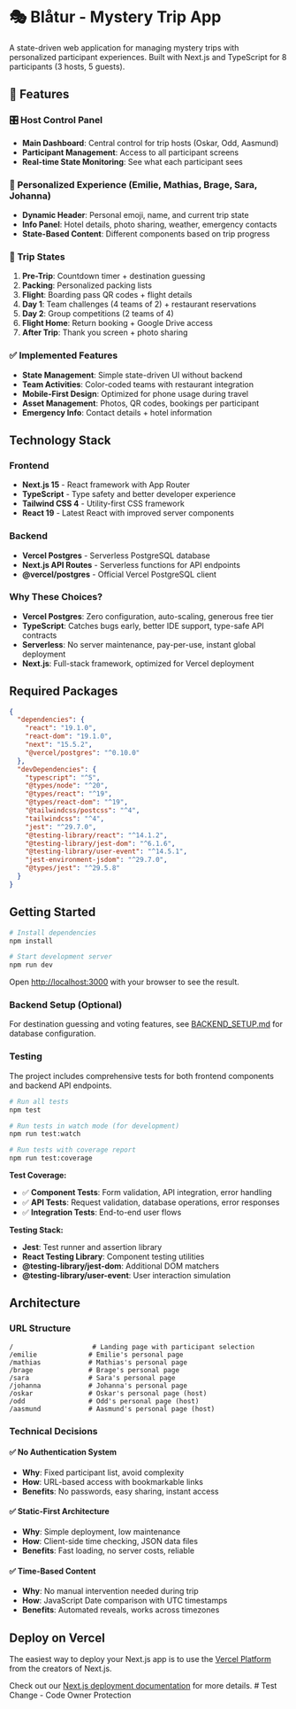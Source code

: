 # 🎭 Blåtur - Mystery Trip App

A state-driven web application for managing mystery trips with personalized participant experiences. Built with Next.js and TypeScript for 8 participants (3 hosts, 5 guests).

## 🚀 Features

### 🎛️ Host Control Panel
- **Main Dashboard**: Central control for trip hosts (Oskar, Odd, Aasmund)
- **Participant Management**: Access to all participant screens
- **Real-time State Monitoring**: See what each participant sees

### 👤 Personalized Experience (Emilie, Mathias, Brage, Sara, Johanna)
- **Dynamic Header**: Personal emoji, name, and current trip state
- **Info Panel**: Hotel details, photo sharing, weather, emergency contacts  
- **State-Based Content**: Different components based on trip progress

### 📱 Trip States
1. **Pre-Trip**: Countdown timer + destination guessing
2. **Packing**: Personalized packing lists
3. **Flight**: Boarding pass QR codes + flight details
4. **Day 1**: Team challenges (4 teams of 2) + restaurant reservations
5. **Day 2**: Group competitions (2 teams of 4)
6. **Flight Home**: Return booking + Google Drive access
7. **After Trip**: Thank you screen + photo sharing

### ✅ Implemented Features
- **State Management**: Simple state-driven UI without backend
- **Team Activities**: Color-coded teams with restaurant integration
- **Mobile-First Design**: Optimized for phone usage during travel
- **Asset Management**: Photos, QR codes, bookings per participant
- **Emergency Info**: Contact details + hotel information

## Technology Stack

### Frontend
- **Next.js 15** - React framework with App Router
- **TypeScript** - Type safety and better developer experience
- **Tailwind CSS 4** - Utility-first CSS framework
- **React 19** - Latest React with improved server components

### Backend
- **Vercel Postgres** - Serverless PostgreSQL database
- **Next.js API Routes** - Serverless functions for API endpoints
- **@vercel/postgres** - Official Vercel PostgreSQL client

### Why These Choices?
- **Vercel Postgres**: Zero configuration, auto-scaling, generous free tier
- **TypeScript**: Catches bugs early, better IDE support, type-safe API contracts
- **Serverless**: No server maintenance, pay-per-use, instant global deployment
- **Next.js**: Full-stack framework, optimized for Vercel deployment

## Required Packages

```json
{
  "dependencies": {
    "react": "19.1.0",
    "react-dom": "19.1.0", 
    "next": "15.5.2",
    "@vercel/postgres": "^0.10.0"
  },
  "devDependencies": {
    "typescript": "^5",
    "@types/node": "^20",
    "@types/react": "^19", 
    "@types/react-dom": "^19",
    "@tailwindcss/postcss": "^4",
    "tailwindcss": "^4",
    "jest": "^29.7.0",
    "@testing-library/react": "^14.1.2",
    "@testing-library/jest-dom": "^6.1.6",
    "@testing-library/user-event": "^14.5.1",
    "jest-environment-jsdom": "^29.7.0",
    "@types/jest": "^29.5.8"
  }
}
```

## Getting Started

```bash
# Install dependencies
npm install

# Start development server
npm run dev
```

Open [http://localhost:3000](http://localhost:3000) with your browser to see the result.

### Backend Setup (Optional)
For destination guessing and voting features, see [BACKEND_SETUP.md](./BACKEND_SETUP.md) for database configuration.

### Testing

The project includes comprehensive tests for both frontend components and backend API endpoints.

```bash
# Run all tests
npm test

# Run tests in watch mode (for development)
npm run test:watch

# Run tests with coverage report
npm run test:coverage
```

**Test Coverage:**
- ✅ **Component Tests**: Form validation, API integration, error handling
- ✅ **API Tests**: Request validation, database operations, error responses
- ✅ **Integration Tests**: End-to-end user flows

**Testing Stack:**
- **Jest**: Test runner and assertion library
- **React Testing Library**: Component testing utilities
- **@testing-library/jest-dom**: Additional DOM matchers
- **@testing-library/user-event**: User interaction simulation

## Architecture

### URL Structure
```
/                    # Landing page with participant selection
/emilie             # Emilie's personal page
/mathias            # Mathias's personal page
/brage              # Brage's personal page
/sara               # Sara's personal page
/johanna            # Johanna's personal page
/oskar              # Oskar's personal page (host)
/odd                # Odd's personal page (host)
/aasmund            # Aasmund's personal page (host)
```

### Technical Decisions

#### ✅ No Authentication System
- **Why**: Fixed participant list, avoid complexity
- **How**: URL-based access with bookmarkable links
- **Benefits**: No passwords, easy sharing, instant access

#### ✅ Static-First Architecture
- **Why**: Simple deployment, low maintenance
- **How**: Client-side time checking, JSON data files
- **Benefits**: Fast loading, no server costs, reliable

#### ✅ Time-Based Content
- **Why**: No manual intervention needed during trip
- **How**: JavaScript Date comparison with UTC timestamps
- **Benefits**: Automated reveals, works across timezones

## Deploy on Vercel

The easiest way to deploy your Next.js app is to use the [Vercel Platform](https://vercel.com/new?utm_medium=default-template&filter=next.js&utm_source=create-next-app&utm_campaign=create-next-app-readme) from the creators of Next.js.

Check out our [Next.js deployment documentation](https://nextjs.org/docs/app/building-your-application/deploying) for more details.
#   T e s t   C h a n g e   -   C o d e   O w n e r   P r o t e c t i o n 
 
 